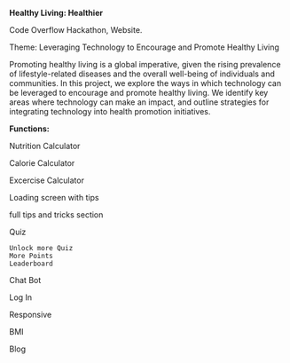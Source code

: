 **Healthy Living: Healthier**

Code Overflow Hackathon, Website.

Theme: Leveraging Technology to Encourage and Promote Healthy Living

Promoting healthy living is a global imperative, given the rising prevalence of lifestyle-related diseases and the overall well-being of individuals and communities. In this project, we explore the ways in which technology can be leveraged to encourage and promote healthy living. We identify key areas where technology can make an impact, and outline strategies for integrating technology into health promotion initiatives.


**Functions:**

Nutrition Calculator

Calorie Calculator

Excercise Calculator

Loading screen with tips

full tips and tricks section

Quiz

    Unlock more Quiz
    More Points
    Leaderboard

Chat Bot

Log In

Responsive

BMI

Blog
